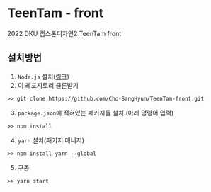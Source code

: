 # TeenTam - front
2022 DKU 캡스톤디자인2 TeenTam front

## 설치방법  
1. `Node.js` 설치([링크](https://nodejs.org/en/blog/release/v14.17.6/))    
2. 이 레포지토리 클론받기  
```
>> git clone https://github.com/Cho-SangHyun/TeenTam-front.git
```  
3. `package.json`에 적혀있는 패키지들 설치 (아래 명령어 입력)
```
>> npm install
```  
4. `yarn` 설치(패키지 매니저)  
```
>> npm install yarn --global
```  
5. 구동  
```
>> yarn start
```
